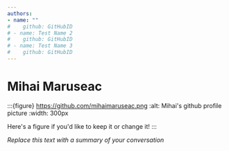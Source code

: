 ```yaml
---
authors: 
- name: ""
#    github: GitHubID
# - name: Test Name 2
#    github: GitHubID
# - name: Test Name 3
#    github: GitHubID
---
```


# Mihai Maruseac

:::{figure} https://github.com/mihaimaruseac.png
:alt: Mihai's github profile picture
:width: 300px

Here's a figure if you'd like to keep it or change it!
:::

*Replace this text with a summary of your conversation*